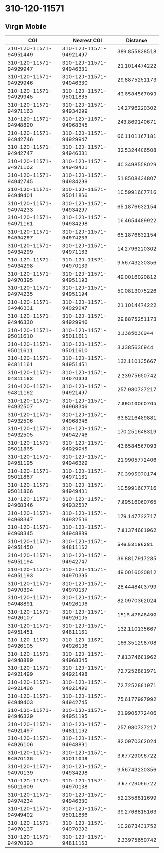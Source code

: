 # 310-120-11571
## Virgin Mobile


| CGI | Nearest CGI | Distance |
|-----|-------------|----------|
| 310-120-11571-94951449 | 310-120-11571-94921497 | 389.855838518 |
| 310-120-11571-94929947 | 310-120-11571-94946331 | 21.1014474222 |
| 310-120-11571-94929946 | 310-120-11571-94946330 | 29.8875251173 |
| 310-120-11571-94929945 | 310-120-11571-95011865 | 43.6584567093 |
| 310-120-11571-94971163 | 310-120-11571-94934299 | 14.2796220302 |
| 310-120-11571-94948890 | 310-120-11571-94968345 | 243.869140671 |
| 310-120-11571-94942746 | 310-120-11571-94929947 | 66.1101167181 |
| 310-120-11571-94942747 | 310-120-11571-94946331 | 32.5324406508 |
| 310-120-11571-94971162 | 310-120-11571-94949401 | 40.3498558029 |
| 310-120-11571-94942745 | 310-120-11571-94934299 | 51.8508434807 |
| 310-120-11571-94949401 | 310-120-11571-95011866 | 10.5991607716 |
| 310-120-11571-94974233 | 310-120-11571-94934297 | 65.1876632154 |
| 310-120-11571-94971161 | 310-120-11571-94934298 | 16.4654489922 |
| 310-120-11571-94934297 | 310-120-11571-94974233 | 65.1876632154 |
| 310-120-11571-94934299 | 310-120-11571-94971163 | 14.2796220302 |
| 310-120-11571-94934298 | 310-120-11571-94970139 | 9.56743230356 |
| 310-120-11571-94970395 | 310-120-11571-94951193 | 49.0016020812 |
| 310-120-11571-94974235 | 310-120-11571-94951194 | 50.0813075226 |
| 310-120-11571-94946331 | 310-120-11571-94929947 | 21.1014474222 |
| 310-120-11571-94946330 | 310-120-11571-94929946 | 29.8875251173 |
| 310-120-11571-95011610 | 310-120-11571-95011611 | 3.3385630944 |
| 310-120-11571-95011611 | 310-120-11571-95011610 | 3.3385630944 |
| 310-120-11571-94811161 | 310-120-11571-94951451 | 132.110135667 |
| 310-120-11571-94811163 | 310-120-11571-94970393 | 2.23975650742 |
| 310-120-11571-94811162 | 310-120-11571-94921497 | 257.980737217 |
| 310-120-11571-94932507 | 310-120-11571-94968346 | 7.89516060765 |
| 310-120-11571-94932506 | 310-120-11571-94968346 | 63.8216489881 |
| 310-120-11571-94932505 | 310-120-11571-94942746 | 170.251648319 |
| 310-120-11571-95011865 | 310-120-11571-94929945 | 43.6584567093 |
| 310-120-11571-94951195 | 310-120-11571-94946329 | 21.9905772406 |
| 310-120-11571-95011867 | 310-120-11571-94971161 | 70.3995970174 |
| 310-120-11571-95011866 | 310-120-11571-94949401 | 10.5991607716 |
| 310-120-11571-94968346 | 310-120-11571-94932507 | 7.89516060765 |
| 310-120-11571-94968347 | 310-120-11571-94932506 | 179.147722717 |
| 310-120-11571-94968345 | 310-120-11571-94948889 | 7.81374681962 |
| 310-120-11571-94951450 | 310-120-11571-94811162 | 546.53186281 |
| 310-120-11571-94951194 | 310-120-11571-94942747 | 39.8817917285 |
| 310-120-11571-94951193 | 310-120-11571-94970395 | 49.0016020812 |
| 310-120-11571-94970394 | 310-120-11571-94970137 | 28.4448403799 |
| 310-120-11571-94948891 | 310-120-11571-94926106 | 82.0970362024 |
| 310-120-11571-94926107 | 310-120-11571-94926105 | 1516.47848499 |
| 310-120-11571-94951451 | 310-120-11571-94811161 | 132.110135667 |
| 310-120-11571-94926105 | 310-120-11571-94926106 | 166.351298708 |
| 310-120-11571-94948889 | 310-120-11571-94968345 | 7.81374681962 |
| 310-120-11571-94921499 | 310-120-11571-94921498 | 72.7252881971 |
| 310-120-11571-94921498 | 310-120-11571-94921499 | 72.7252881971 |
| 310-120-11571-94949403 | 310-120-11571-94942745 | 75.6177997992 |
| 310-120-11571-94946329 | 310-120-11571-94951195 | 21.9905772406 |
| 310-120-11571-94921497 | 310-120-11571-94811162 | 257.980737217 |
| 310-120-11571-94926106 | 310-120-11571-94948891 | 82.0970362024 |
| 310-120-11571-94970138 | 310-120-11571-95011609 | 3.67729096722 |
| 310-120-11571-94970139 | 310-120-11571-94934298 | 9.56743230356 |
| 310-120-11571-95011609 | 310-120-11571-94970138 | 3.67729096722 |
| 310-120-11571-94974234 | 310-120-11571-94946330 | 52.2358811699 |
| 310-120-11571-94949402 | 310-120-11571-95011866 | 39.2768815163 |
| 310-120-11571-94970137 | 310-120-11571-94970393 | 10.2873431752 |
| 310-120-11571-94970393 | 310-120-11571-94811163 | 2.23975650742 |
